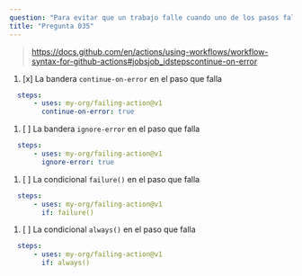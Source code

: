 ```yaml
---
question: "Para evitar que un trabajo falle cuando uno de los pasos falla, puedes incluir:"
title: "Pregunta 035"
---
```


> https://docs.github.com/en/actions/using-workflows/workflow-syntax-for-github-actions#jobsjob_idstepscontinue-on-error
1. [x] La bandera `continue-on-error` en el paso que falla
```yaml
  steps:
      - uses: my-org/failing-action@v1
        continue-on-error: true
```
1. [ ] La bandera `ignore-error` en el paso que falla
```yaml
  steps:
      - uses: my-org/failing-action@v1
        ignore-error: true
```
1. [ ] La condicional `failure()` en el paso que falla
```yaml
  steps:
      - uses: my-org/failing-action@v1
        if: failure()
```
1. [ ] La condicional `always()` en el paso que falla
```yaml
  steps:
      - uses: my-org/failing-action@v1
        if: always()
```
